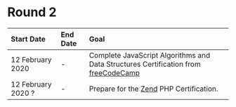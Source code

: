 # Round 2

<!--TODO: Provide rationale for picking these particular goals -->
| **Start Date**     | **End Date** | **Goal**                                                                                                           |
| :----------------- | :----------- | :----------------------------------------------------------------------------------------------------------------- |
| 12 February 2020   | -            | Complete JavaScript Algorithms and Data Structures Certification from [freeCodeCamp](https://www.freecodecamp.org) |
| 12 February 2020 ? | -            | Prepare for the [Zend](https://www.zend.com/training/php-certification-exam) PHP Certification.                    |
